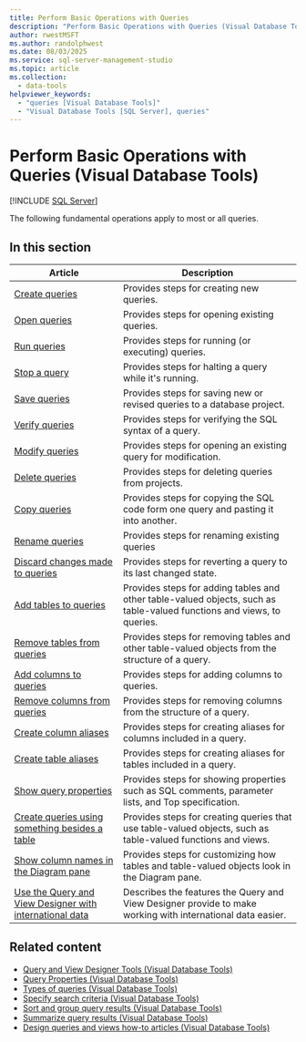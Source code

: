 ```yaml
---
title: Perform Basic Operations with Queries
description: "Perform Basic Operations with Queries (Visual Database Tools)"
author: rwestMSFT
ms.author: randolphwest
ms.date: 08/03/2025
ms.service: sql-server-management-studio
ms.topic: article
ms.collection:
  - data-tools
helpviewer_keywords:
  - "queries [Visual Database Tools]"
  - "Visual Database Tools [SQL Server], queries"
---
```

# Perform Basic Operations with Queries (Visual Database Tools)

[!INCLUDE [SQL Server](../includes/applies-to-version/sqlserver.md)]

The following fundamental operations apply to most or all queries.

## In this section

| Article | Description |
| --- | --- |
| [Create queries](create-queries-visual-database-tools.md) | Provides steps for creating new queries. |
| [Open queries](open-queries-visual-database-tools.md) | Provides steps for opening existing queries. |
| [Run queries](run-queries-visual-database-tools.md) | Provides steps for running (or executing) queries. |
| [Stop a query](stop-a-query-visual-database-tools.md) | Provides steps for halting a query while it's running. |
| [Save queries](save-queries-visual-database-tools.md) | Provides steps for saving new or revised queries to a database project. |
| [Verify queries](verify-queries-visual-database-tools.md) | Provides steps for verifying the SQL syntax of a query. |
| [Modify queries](modify-queries-visual-database-tools.md) | Provides steps for opening an existing query for modification. |
| [Delete queries](delete-queries-visual-database-tools.md) | Provides steps for deleting queries from projects. |
| [Copy queries](copy-queries-visual-database-tools.md) | Provides steps for copying the SQL code form one query and pasting it into another. |
| [Rename queries](rename-queries-visual-database-tools.md) | Provides steps for renaming existing queries |
| [Discard changes made to queries](discard-changes-made-to-queries-visual-database-tools.md) | Provides steps for reverting a query to its last changed state. |
| [Add tables to queries](add-tables-to-queries-visual-database-tools.md) | Provides steps for adding tables and other table-valued objects, such as table-valued functions and views, to queries. |
| [Remove tables from queries](remove-tables-from-queries-visual-database-tools.md) | Provides steps for removing tables and other table-valued objects from the structure of a query. |
| [Add columns to queries](add-columns-to-queries-visual-database-tools.md) | Provides steps for adding columns to queries. |
| [Remove columns from queries](remove-columns-from-queries-visual-database-tools.md) | Provides steps for removing columns from the structure of a query. |
| [Create column aliases](create-column-aliases-visual-database-tools.md) | Provides steps for creating aliases for columns included in a query. |
| [Create table aliases](create-table-aliases-visual-database-tools.md) | Provides steps for creating aliases for tables included in a query. |
| [Show query properties](show-query-properties-visual-database-tools.md) | Provides steps for showing properties such as SQL comments, parameter lists, and Top specification. |
| [Create queries using something besides a table](create-queries-using-something-besides-a-table-visual-database-tools.md) | Provides steps for creating queries that use table-valued objects, such as table-valued functions and views. |
| [Show column names in the Diagram pane](show-column-names-in-the-diagram-pane-visual-database-tools.md) | Provides steps for customizing how tables and table-valued objects look in the Diagram pane. |
| [Use the Query and View Designer with international data](use-the-query-and-view-designer-with-international-data-visual-database-tools.md) | Describes the features the Query and View Designer provide to make working with international data easier. |

## Related content

- [Query and View Designer Tools (Visual Database Tools)](query-and-view-designer-tools-visual-database-tools.md)
- [Query Properties (Visual Database Tools)](query-properties-visual-database-tools.md)
- [Types of queries (Visual Database Tools)](types-of-queries-visual-database-tools.md)
- [Specify search criteria (Visual Database Tools)](specify-search-criteria-visual-database-tools.md)
- [Sort and group query results (Visual Database Tools)](sort-and-group-query-results-visual-database-tools.md)
- [Summarize query results (Visual Database Tools)](summarize-query-results-visual-database-tools.md)
- [Design queries and views how-to articles (Visual Database Tools)](design-queries-and-views-how-to-topics-visual-database-tools.md)
